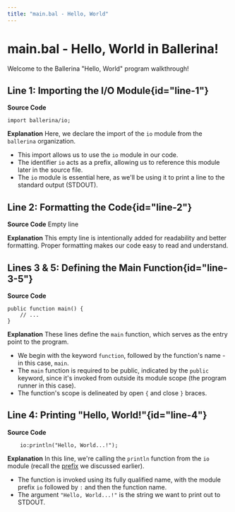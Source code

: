 ```yaml
---
title: "main.bal - Hello, World"
---
```


# main.bal - Hello, World in Ballerina!

Welcome to the Ballerina "Hello, World" program walkthrough!

## Line 1: Importing the I/O Module{id="line-1"}

**Source Code**
```ballerina
import ballerina/io;
```

**Explanation**
Here, we declare the import of the `io` module from the `ballerina` organization. 
- This import allows us to use the `io` module in our code.
- The identifier `io` acts as a prefix, allowing us to reference this module later in the source file.
- The `io` module is essential here, as we'll be using it to print a line to the standard output (STDOUT).

## Line 2: Formatting the Code{id="line-2"}

**Source Code**
Empty line

**Explanation**
This empty line is intentionally added for readability and better formatting. Proper formatting makes our code easy to read and understand.

## Lines 3 & 5: Defining the Main Function{id="line-3-5"}

**Source Code**
```ballerina {linenos=table,linenostart=3}
public function main() {
    // ...
}
```

**Explanation**
These lines define the `main` function, which serves as the entry point to the program. 
- We begin with the keyword `function`, followed by the function's name - in this case, `main`.
- The `main` function is required to be public, indicated by the `public` keyword, since it's invoked from outside its module scope (the program runner in this case).
- The function's scope is delineated by open `{` and close `}` braces.

## Line 4: Printing "Hello, World!"{id="line-4"}

**Source Code**
```ballerina {linenos=table,linenostart=4}
    io:println("Hello, World...!");
```

**Explanation**
In this line, we're calling the `println` function from the `io` module (recall the [prefix](#line-1) we discussed earlier). 
- The function is invoked using its fully qualified name, with the module prefix `io` followed by `:` and then the function name.
- The argument `"Hello, World...!"` is the string we want to print out to STDOUT.
